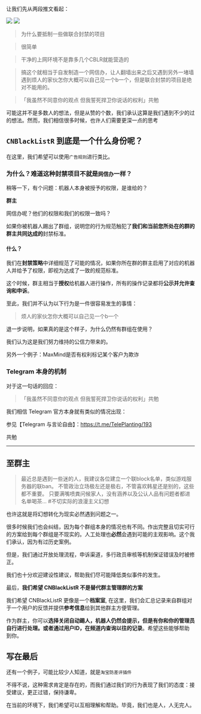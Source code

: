 让我们先从两段推文看起：

![](https://i.loli.net/2018/02/14/5a842e7b090e0.png)
![](https://i.loli.net/2018/02/14/5a842e7a859e2.png)

> 为什么要抵制一些做联合封禁的项目

> 很简单

> 干净的上网环境不是靠多几个CBLR就能营造的

> 搞这个就相当于自发制造一个网信办，让人翻墙出来之后又遇到另外一堵墙
遇到烦人的家伙怎你大概可以自己见一个b一个，但是联合封禁的项目是绝对不能用的。

>「我虽然不同意你的观点 但我誓死捍卫你说话的权利」共勉

可能这并不是多数人的想法，但是从赞的个数，我们承认这算是我们遇到不少的过的想法。然而，我们相信很多时候，也许人们需要更深一点的思考

## `CNBlackListR` 到底是一个什么身份呢？

在这里，我们希望可以使用`广告规则`进行类比。

### 为什么？难道这种封禁项目不就是`网信办`一样？

稍等一下，有个问题：机器人本身被授予的权限，是谁给的？

**群主**

网信办呢？他们的权限和我们的权限一致吗？

如果你被机器人踢出了群组，说明您的行为规范触犯了**我们和当前您所处在的群的群主共同达成的**封禁标准。

#### 什么？

我们在**封禁策略**中详细规范了可能的情况，如果你所在群的群主启用了对应的机器人并给予了权限，即视为达成了一致的规范标准。

这个时候，群主相当于**授权**给机器人进行操作，所有的操作记录都将**公示并允许查询和申诉**。

至此，我们并不认为以下行为是一件很容易发生的事情：

> 烦人的家伙怎你大概可以自己见一个b一个

退一步说明，如果真的是这个样子，为什么仍然有群组在使用？

我们认为这是我们努力维持的公信力带来的。

另外一个例子：MaxMind是否有权利标记某个客户为欺诈

### Telegram 本身的机制

对于这一句话的回应：
> 「我虽然不同意你的观点 但我誓死捍卫你说话的权利」共勉

我们相信 Telegram 官方本身就有类似的情况出现：

参见【Telegram 与言论自由】：https://t.me/TelePlanting/193

共勉

----

## 至群主

> 最近总是遇到一些迷的人，我建议各位建立一个联block名单，类似游戏服务器的联ban。
> 不管政治立场极左还是极右，不管喜欢韩星还是别的，这些都不重要。
> 只要满嘴喷粪问候家人，没有涵养以及公认人品有问题者都进名单喝茶...
> #不切实际的浪漫主义幻想

也许这就是将幻想转化为现实必然遇到问题之一。

很多时候我们也会纠结，因为每个群组本身的情况也有不同。作出完整且切实可行的方案给到每个群组是不现实的。人工处理也**必然**会遇到可能的主观影响。这个我们承认，因为有过历史案例。

但是，我们通过开放处理流程，申诉渠道，多行政员审核等机制保证错误及时被修正。

我们也十分欢迎建设性建议，帮助我们尽可能降低类似事件的发生。

最后，**我们希望 CNBlackListR 不是替代群主管理群的方案**

我们希望 CNBlackListR 更像是一个**档案室**, 在这里，我们会汇总记录来自群组对于一个用户的反馈并提供**参考信息**给到其他群主方便管理。

作为群主，你可以**选择关闭自动踢人，机器人仍然会提示，但是有你和你的管理员自行进行处理。或者通过用户ID，在频道内查询以往的记录**。希望这些能够帮助到你。


## 写在最后

还有一个例子，可能比较少人知道，就是`淘宝防差评插件`

不得不说，这种需求肯定是存在的，而我们通过我们的行为表现了我们的态度：接受建议，更正过错，保持谦卑。

在当前的环境下，我们希望可以互相理解和帮助。毕竟，我们也是人，人无完人。
